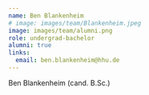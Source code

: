 ```yaml
---
name: Ben Blankenheim
# image: images/team/Blankenheim.jpeg
image: images/team/alumni.png
role: undergrad-bachelor
alumni: true
links:
  email: ben.blankenheim@hhu.de
---
```


Ben Blankenheim (cand. B.Sc.)